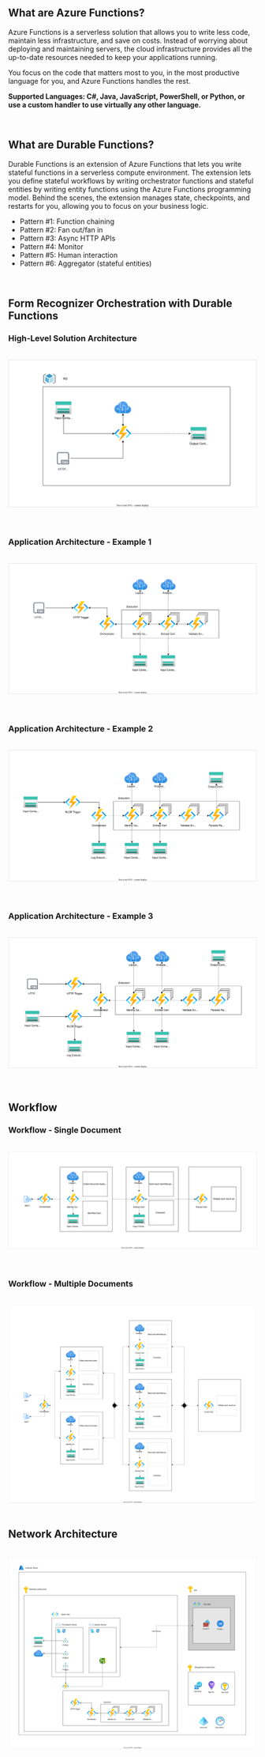 
## What are Azure Functions?

Azure Functions is a serverless solution that allows you to write less code, maintain less infrastructure, and save on costs. Instead of worrying about deploying and maintaining servers, the cloud infrastructure provides all the up-to-date resources needed to keep your applications running.

You focus on the code that matters most to you, in the most productive language for you, and Azure Functions handles the rest.

**Supported Languages: C#, Java, JavaScript, PowerShell, or Python, or use a custom handler to use virtually any other language.**

&nbsp;<br>

## What are Durable Functions?

Durable Functions is an extension of Azure Functions that lets you write stateful functions in a serverless compute environment. The extension lets you define stateful workflows by writing orchestrator functions and stateful entities by writing entity functions using the Azure Functions programming model. Behind the scenes, the extension manages state, checkpoints, and restarts for you, allowing you to focus on your business logic.

- Pattern #1: Function chaining
- Pattern #2: Fan out/fan in
- Pattern #3: Async HTTP APIs
- Pattern #4: Monitor
- Pattern #5: Human interaction
- Pattern #6: Aggregator (stateful entities)

&nbsp;<br>


## Form Recognizer Orchestration with Durable Functions
### High-Level Solution Architecture
&nbsp;<br>
![Alt text](assets/HLD.svg "a title")
&nbsp;<br>
&nbsp;<br>
### Application Architecture - Example 1
&nbsp;<br>
![Alt text](assets/App_Exp_Example_1.svg "a title")
&nbsp;<br>
&nbsp;<br>
### Application Architecture - Example 2
&nbsp;<br>
![Alt text](assets/App_Exp_Example_2.svg "a title")
&nbsp;<br>
&nbsp;<br>
### Application Architecture - Example 3
&nbsp;<br>
![Alt text](assets/App_Exp_Example_3.svg "a title")
&nbsp;<br>
&nbsp;<br>
## Workflow
### Workflow - Single Document
&nbsp;<br>
![Alt text](assets/Workflow_Single_Document.svg "a title")
&nbsp;<br>
&nbsp;<br>
### Workflow - Multiple Documents
&nbsp;<br>
![Alt text](assets/Workflow_Multiple_Documents.svg "a title")
&nbsp;<br>

## Network Architecture
&nbsp;<br>
![Alt text](assets/Network.svg "a title")
&nbsp;<br>
